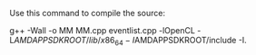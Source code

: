 Use this command to compile the source:

g++ -Wall -o MM MM.cpp eventlist.cpp -lOpenCL -L$AMDAPPSDKROOT/lib/x86_64 -I$AMDAPPSDKROOT/include -I.
